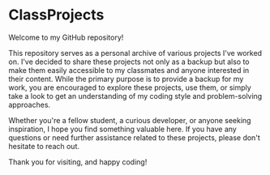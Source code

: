 # ClassProjects
Welcome to my GitHub repository!

This repository serves as a personal archive of various projects I've worked on. I've decided to share these projects not only as a backup but also to make them easily accessible to my classmates and anyone interested in their content. While the primary purpose is to provide a backup for my work, you are encouraged to explore these projects, use them, or simply take a look to get an understanding of my coding style and problem-solving approaches.

Whether you're a fellow student, a curious developer, or anyone seeking inspiration, I hope you find something valuable here. If you have any questions or need further assistance related to these projects, please don't hesitate to reach out.

Thank you for visiting, and happy coding!
